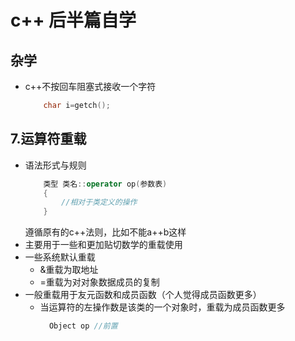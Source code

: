 # c++ 后半篇自学
## 杂学
* c++不按回车阻塞式接收一个字符
    ```c++
        char i=getch();
    ```
## 7.运算符重载
* 语法形式与规则
    ``` c++
        类型 类名::operator op(参数表)
        {
            //相对于类定义的操作
        }
    ```
    遵循原有的c++法则，比如不能a++b这样
* 主要用于一些和更加贴切数学的重载使用
* 一些系统默认重载
    * &重载为取地址
    * =重载为对对象数据成员的复制
* 一般重载用于友元函数和成员函数（个人觉得成员函数更多）
    * 当运算符的左操作数是该类的一个对象时，重载为成员函数更多
      ```c++
        Object op //前置

      ```